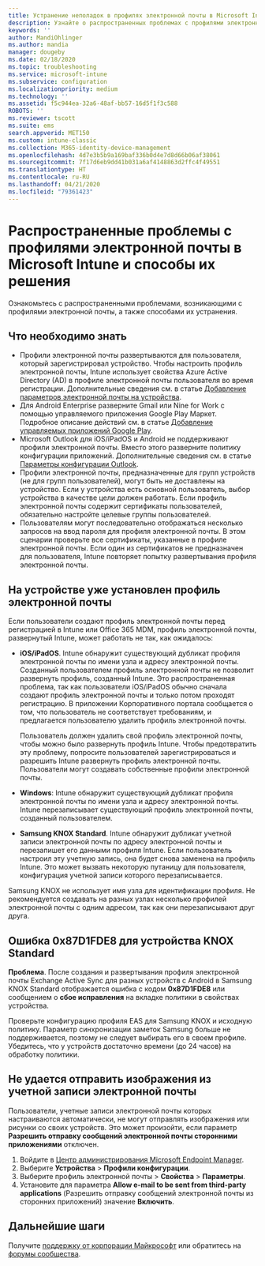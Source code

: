 ```yaml
---
title: Устранение неполадок в профилях электронной почты в Microsoft Intune — Azure | Документация Майкрософт
description: Узнайте о распространенных проблемах с профилями электронной почты в Microsoft Intune, включая дублирующиеся профили электронной почты и ошибки на устройствах Android с Samsung KNOX Standard, и способах их решения.
keywords: ''
author: MandiOhlinger
ms.author: mandia
manager: dougeby
ms.date: 02/18/2020
ms.topic: troubleshooting
ms.service: microsoft-intune
ms.subservice: configuration
ms.localizationpriority: medium
ms.technology: ''
ms.assetid: f5c944ea-32a6-48af-bb57-16d5f1f3c588
ROBOTS: ''
ms.reviewer: tscott
ms.suite: ems
search.appverid: MET150
ms.custom: intune-classic
ms.collection: M365-identity-device-management
ms.openlocfilehash: 4d7e3b5b9a169baf336b0d4e7d8d66b06af38061
ms.sourcegitcommit: 7f17d6eb9dd41b031a6af4148863d2ffc4f49551
ms.translationtype: HT
ms.contentlocale: ru-RU
ms.lasthandoff: 04/21/2020
ms.locfileid: "79361423"
---
```

# <a name="common-issues-and-resolutions-with-email-profiles-in-microsoft-intune"></a>Распространенные проблемы с профилями электронной почты в Microsoft Intune и способы их решения

Ознакомьтесь с распространенными проблемами, возникающими с профилями электронной почты, а также способами их устранения.

## <a name="what-you-need-to-know"></a>Что необходимо знать

- Профили электронной почты развертываются для пользователя, который зарегистрировал устройство. Чтобы настроить профиль электронной почты, Intune использует свойства Azure Active Directory (AD) в профиле электронной почты пользователя во время регистрации. Дополнительные сведения см. в статье [Добавление параметров электронной почты на устройства](email-settings-configure.md).
- Для Android Enterprise разверните Gmail или Nine for Work с помощью управляемого приложения Google Play Маркет. Подробное описание действий см. в статье [Добавление управляемых приложений Google Play](../apps/apps-add-android-for-work.md).
- Microsoft Outlook для iOS/iPadOS и Android не поддерживают профили электронной почты. Вместо этого разверните политику конфигурации приложений. Дополнительные сведения см. в статье [Параметры конфигурации Outlook](../apps/app-configuration-policies-outlook.md).
- Профили электронной почты, предназначенные для групп устройств (не для групп пользователей), могут быть не доставлены на устройство. Если у устройства есть основной пользователь, выбор устройства в качестве цели должен работать. Если профиль электронной почты содержит сертификаты пользователей, обязательно настройте целевые группы пользователей.
- Пользователям могут последовательно отображаться несколько запросов на ввод пароля для профиля электронной почты. В этом сценарии проверьте все сертификаты, указанные в профиле электронной почты. Если один из сертификатов не предназначен для пользователя, Intune повторяет попытку развертывания профиля электронной почты.

## <a name="device-already-has-an-email-profile-installed"></a>На устройстве уже установлен профиль электронной почты

Если пользователи создают профиль электронной почты перед регистрацией в Intune или Office 365 MDM, профиль электронной почты, развернутый Intune, может работать не так, как ожидалось:

- **iOS/iPadOS**. Intune обнаружит существующий дубликат профиля электронной почты по имени узла и адресу электронной почты. Созданный пользователем профиль электронной почты не позволит развернуть профиль, созданный Intune. Это распространенная проблема, так как пользователи iOS/iPadOS обычно сначала создают профиль электронной почты и только потом проходят регистрацию. В приложении Корпоративного портала сообщается о том, что пользователь не соответствует требованиям, и предлагается пользователю удалить профиль электронной почты.

  Пользователь должен удалить свой профиль электронной почты, чтобы можно было развернуть профиль Intune. Чтобы предотвратить эту проблему, попросите пользователей зарегистрироваться и разрешить Intune развернуть профиль электронной почты. Пользователи могут создавать собственные профили электронной почты.

- **Windows**: Intune обнаружит существующий дубликат профиля электронной почты по имени узла и адресу электронной почты. Intune перезаписывает существующий профиль электронной почты, созданный пользователем.

- **Samsung KNOX Standard**. Intune обнаружит дубликат учетной записи электронной почты по адресу электронной почты и перезапишет его данными профиля Intune. Если пользователь настроил эту учетную запись, она будет снова заменена на профиль Intune. Это может вызвать некоторую путаницу для пользователя, конфигурация учетной записи которого перезаписывается.

Samsung KNOX не использует имя узла для идентификации профиля. Не рекомендуется создавать на разных узлах несколько профилей электронной почты с одним адресом, так как они перезаписывают друг друга.

## <a name="error-0x87d1fde8-for-knox-standard-device"></a>Ошибка 0x87D1FDE8 для устройства KNOX Standard

**Проблема**. После создания и развертывания профиля электронной почты Exchange Active Sync для разных устройств с Android в Samsung KNOX Standard отображается ошибка с кодом **0x87D1FDE8** или сообщением о **сбое исправления** на вкладке политики в свойствах устройства.

Проверьте конфигурацию профиля EAS для Samsung KNOX и исходную политику. Параметр синхронизации заметок Samsung больше не поддерживается, поэтому не следует выбирать его в своем профиле. Убедитесь, что у устройств достаточно времени (до 24 часов) на обработку политики.

## <a name="unable-to-send-images-from--email-account"></a>Не удается отправить изображения из учетной записи электронной почты

Пользователи, учетные записи электронной почты которых настраиваются автоматически, не могут отправлять изображения или рисунки со своих устройств. Это может произойти, если параметр **Разрешить отправку сообщений электронной почты сторонними приложениями** отключен.

1. Войдите в [Центр администрирования Microsoft Endpoint Manager](https://go.microsoft.com/fwlink/?linkid=2109431).
2. Выберите **Устройства** > **Профили конфигурации**.
3. Выберите профиль электронной почты > **Свойства** > **Параметры**.
4. Установите для параметра **Allow e-mail to be sent from third-party applications** (Разрешить отправку сообщений электронной почты из сторонних приложений) значение **Включить**.

## <a name="next-steps"></a>Дальнейшие шаги

Получите [поддержку от корпорации Майкрософт](../fundamentals/get-support.md) или обратитесь на [форумы сообщества](https://social.technet.microsoft.com/Forums/en-US/home?category=microsoftintune).
